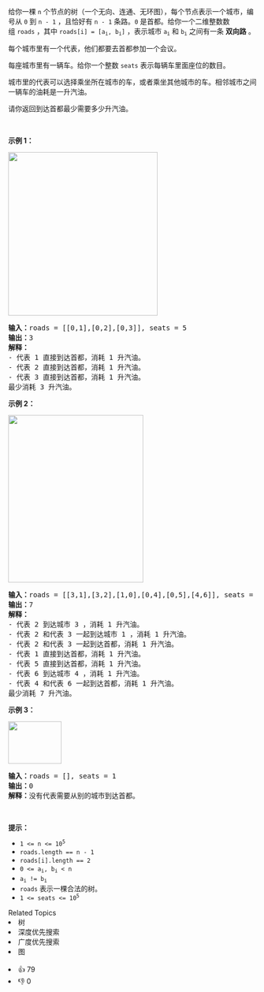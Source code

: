 <p>给你一棵 <code>n</code>&nbsp;个节点的树（一个无向、连通、无环图），每个节点表示一个城市，编号从&nbsp;<code>0</code>&nbsp;到&nbsp;<code>n - 1</code>&nbsp;，且恰好有&nbsp;<code>n - 1</code>&nbsp;条路。<code>0</code>&nbsp;是首都。给你一个二维整数数组&nbsp;<code>roads</code>&nbsp;，其中&nbsp;<code>roads[i] = [a<sub>i</sub>, b<sub>i</sub>]</code>&nbsp;，表示城市&nbsp;<code>a<sub>i</sub></code> 和&nbsp;<code>b<sub>i</sub></code>&nbsp;之间有一条&nbsp;<strong>双向路</strong>&nbsp;。</p>

<p>每个城市里有一个代表，他们都要去首都参加一个会议。</p>

<p>每座城市里有一辆车。给你一个整数&nbsp;<code>seats</code>&nbsp;表示每辆车里面座位的数目。</p>

<p>城市里的代表可以选择乘坐所在城市的车，或者乘坐其他城市的车。相邻城市之间一辆车的油耗是一升汽油。</p>

<p>请你返回到达首都最少需要多少升汽油。</p>

<p>&nbsp;</p>

<p><strong>示例 1：</strong></p>

<p><img alt="" src="https://assets.leetcode.com/uploads/2022/09/22/a4c380025e3ff0c379525e96a7d63a3.png" style="width: 303px; height: 332px;" /></p>

<pre><b>输入：</b>roads = [[0,1],[0,2],[0,3]], seats = 5
<b>输出：</b>3
<b>解释：</b>
- 代表 1 直接到达首都，消耗 1 升汽油。
- 代表 2 直接到达首都，消耗 1 升汽油。
- 代表 3 直接到达首都，消耗 1 升汽油。
最少消耗 3 升汽油。
</pre>

<p><strong>示例 2：</strong></p>

<p><img alt="" src="https://assets.leetcode.com/uploads/2022/11/16/2.png" style="width: 274px; height: 340px;" /></p>

<pre><b>输入：</b>roads = [[3,1],[3,2],[1,0],[0,4],[0,5],[4,6]], seats = 2
<b>输出：</b>7
<b>解释：</b>
- 代表 2 到达城市 3 ，消耗 1 升汽油。
- 代表 2 和代表 3 一起到达城市 1 ，消耗 1 升汽油。
- 代表 2 和代表 3 一起到达首都，消耗 1 升汽油。
- 代表 1 直接到达首都，消耗 1 升汽油。
- 代表 5 直接到达首都，消耗 1 升汽油。
- 代表 6 到达城市 4 ，消耗 1 升汽油。
- 代表 4 和代表 6 一起到达首都，消耗 1 升汽油。
最少消耗 7 升汽油。
</pre>

<p><strong>示例 3：</strong></p>

<p><img alt="" src="https://assets.leetcode.com/uploads/2022/09/27/efcf7f7be6830b8763639cfd01b690a.png" style="width: 108px; height: 86px;" /></p>

<pre><b>输入：</b>roads = [], seats = 1
<b>输出：</b>0
<b>解释：</b>没有代表需要从别的城市到达首都。
</pre>

<p>&nbsp;</p>

<p><strong>提示：</strong></p>

<ul> 
 <li><code>1 &lt;= n &lt;= 10<sup>5</sup></code></li> 
 <li><code>roads.length == n - 1</code></li> 
 <li><code>roads[i].length == 2</code></li> 
 <li><code>0 &lt;= a<sub>i</sub>, b<sub>i</sub> &lt; n</code></li> 
 <li><code>a<sub>i</sub> != b<sub>i</sub></code></li> 
 <li><code>roads</code>&nbsp;表示一棵合法的树。</li> 
 <li><code>1 &lt;= seats &lt;= 10<sup>5</sup></code></li> 
</ul>

<div><div>Related Topics</div><div><li>树</li><li>深度优先搜索</li><li>广度优先搜索</li><li>图</li></div></div><br><div><li>👍 79</li><li>👎 0</li></div>